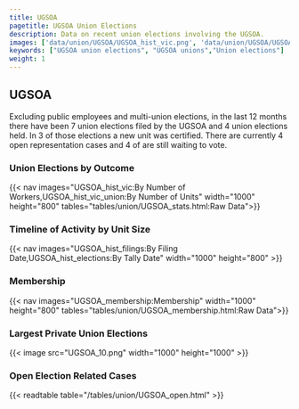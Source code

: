 ```yaml
---
title: UGSOA
pagetitle: UGSOA Union Elections
description: Data on recent union elections involving the UGSOA.
images: ['data/union/UGSOA/UGSOA_hist_vic.png', 'data/union/UGSOA/UGSOA_hist_size.png', 'data/union/UGSOA/UGSOA_10.png']
keywords: ["UGSOA union elections", "UGSOA unions","Union elections"]
weight: 1
---
```

##  UGSOA

Excluding public employees and multi-union elections, in the last 12 months there have been 7 union elections filed by the UGSOA and 4 union elections held. In 3 of those elections a new unit was certified. There are currently 4 open representation cases and 4 of are still waiting to vote.

### Union Elections by Outcome
{{< nav images="UGSOA_hist_vic:By Number of Workers,UGSOA_hist_vic_union:By Number of Units" width="1000" height="800" tables="tables/union/UGSOA_stats.html:Raw Data">}}

### Timeline of Activity by Unit Size
{{< nav images="UGSOA_hist_filings:By Filing Date,UGSOA_hist_elections:By Tally Date" width="1000" height="800" >}}

### Membership
{{< nav images="UGSOA_membership:Membership" width="1000" height="800" tables="tables/union/UGSOA_membership.html:Raw Data">}}

### Largest Private Union Elections
{{< image src="UGSOA_10.png" width="1000" height="1000"  >}}

### Open Election Related Cases
{{< readtable table="/tables/union/UGSOA_open.html" >}}

